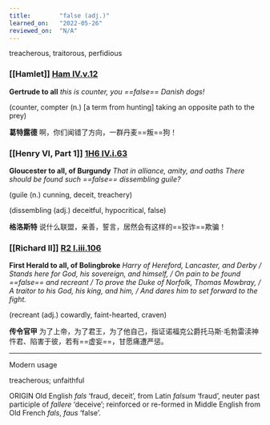 ```yaml
---
title:        "false (adj.)"
learned_on:   "2022-05-26"
reviewed_on:  "N/A"
---
```


treacherous, traitorous, perfidious

### [[Hamlet]] [Ham IV.v.12](https://www.shakespeareswords.com/Public/Play.aspx?Act=4&Scene=5&WorkId=2#118638) 

**Gertrude to all** *this is counter, you ==false== Danish dogs!*

(counter, compter (n.) \[a term from hunting\] taking an opposite path to the prey)

**葛特露德** 啊，你们闻错了方向，一群丹麦==叛==狗！

### [[Henry VI, Part 1]] [1H6 IV.i.63](https://www.shakespeareswords.com/Public/Play.aspx?Act=4&Scene=1&WorkId=25#203122) 

**Gloucester to all, of Burgundy** *That in alliance, amity, and oaths There should be found such ==false== dissembling guile?*

(guile (n.) cunning, deceit, treachery)

(dissembling (adj.) deceitful, hypocritical, false)

**格洛斯特** 说什么联盟，亲善，誓言，居然会有这样的==狡诈==欺骗！

### [[Richard II]] [R2 I.iii.106](https://www.shakespeareswords.com/Public/Play.aspx?Act=1&Scene=3&WorkId=22#190264) 

**First Herald to all, of Bolingbroke** *Harry of Hereford, Lancaster, and Derby / Stands here for God, his sovereign, and himself, / On pain to be found ==false== and recreant / To prove the Duke of Norfolk, Thomas Mowbray, / A traitor to his God, his king, and him, / And dares him to set forward to the fight.*

(recreant (adj.) cowardly, faint-hearted, craven)

**传令官甲** 为了上帝，为了君王，为了他自己，指证诺福克公爵托马斯·毛勃雷渎神忤君、陷害于彼，若有==虚妄==，甘愿痛遭严惩。

-----

Modern usage

treacherous; unfaithful

ORIGIN Old English *fals* ‘fraud, deceit’, from Latin *falsum* ‘fraud’, neuter past participle of *fallere* ‘deceive’; reinforced or re-formed in Middle English from Old French *fals*, *faus* ‘false’.

